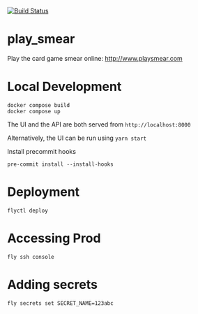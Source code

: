[![Build Status](https://travis-ci.org/mkokotovich/play_smear.svg?branch=master)](https://travis-ci.org/mkokotovich/play_smear)
# play\_smear

Play the card game smear online:
http://www.playsmear.com

# Local Development

```
docker compose build
docker compose up
```

The UI and the API are both served from `http://localhost:8000`

Alternatively, the UI can be run using `yarn start`

Install precommit hooks

```
pre-commit install --install-hooks
```

# Deployment

`flyctl deploy`

# Accessing Prod

```
fly ssh console
```

# Adding secrets

```
fly secrets set SECRET_NAME=123abc
```

